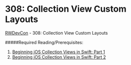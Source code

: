 308: Collection View Custom Layouts
========

[RWDevCon](http://www.rwdevcon.com) - 308: Collection View Custom Layouts

#####Required Reading/Prerequisites:

1. [Beginning iOS Collection Views in Swift: Part 1](http://www.raywenderlich.com/78550/beginning-ios-collection-views-swift-part-1)
2. [Beginning iOS Collection Views in Swift: Part 2](http://www.raywenderlich.com/78551/beginning-ios-collection-views-swift-part-2)
